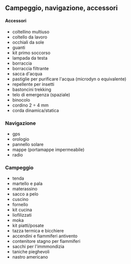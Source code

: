 <!-- # Lista materiali personali -->
## Campeggio, navigazione, accessori


#### Accessori

* coltellino multiuso
* coltello da lavoro
* occhiali da sole
* guanti
* kit primo soccorso
* lampada da testa
* borraccia
* borraccia filtrante
* sacca d'acqua
* pastiglie per purificare l'acqua
  (microdyn o equivalente)
* repellente per insetti
* bastoncini trekking
* telo di emergenza (spaziale)
* binocolo
* cordino 2 ÷ 4 mm
* corda dinamica/statica

### Navigazione
* gps
* orologio
* pannello solare
* mappe (portamappe impermeabile)
* radio

### Campeggio

* tenda
* martello e pala
* materassino
* sacco a pelo
* cuscino
* fornello
* kit cucina
* liofilizzati
* moka
* kit piatti/posate
* tazza termica e bicchiere
* accendini e fiammiferi antivento
* contenitore stagno per fiammiferi
* sacchi per l'immmondizia
* taniche pieghevoli
* nastro americano
